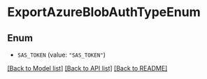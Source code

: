 # ExportAzureBlobAuthTypeEnum

## Enum


* `SAS_TOKEN` (value: `"SAS_TOKEN"`)


[[Back to Model list]](../README.md#documentation-for-models) [[Back to API list]](../README.md#documentation-for-api-endpoints) [[Back to README]](../README.md)


